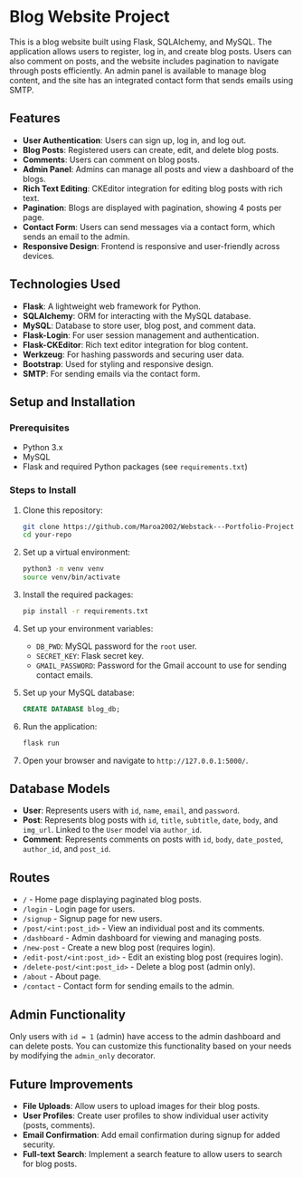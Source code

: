 
# Blog Website Project

This is a blog website built using Flask, SQLAlchemy, and MySQL. The application allows users to register, log in, and create blog posts. Users can also comment on posts, and the website includes pagination to navigate through posts efficiently. An admin panel is available to manage blog content, and the site has an integrated contact form that sends emails using SMTP.

## Features

- **User Authentication**: Users can sign up, log in, and log out.
- **Blog Posts**: Registered users can create, edit, and delete blog posts.
- **Comments**: Users can comment on blog posts.
- **Admin Panel**: Admins can manage all posts and view a dashboard of the blogs.
- **Rich Text Editing**: CKEditor integration for editing blog posts with rich text.
- **Pagination**: Blogs are displayed with pagination, showing 4 posts per page.
- **Contact Form**: Users can send messages via a contact form, which sends an email to the admin.
- **Responsive Design**: Frontend is responsive and user-friendly across devices.

## Technologies Used

- **Flask**: A lightweight web framework for Python.
- **SQLAlchemy**: ORM for interacting with the MySQL database.
- **MySQL**: Database to store user, blog post, and comment data.
- **Flask-Login**: For user session management and authentication.
- **Flask-CKEditor**: Rich text editor integration for blog content.
- **Werkzeug**: For hashing passwords and securing user data.
- **Bootstrap**: Used for styling and responsive design.
- **SMTP**: For sending emails via the contact form.

## Setup and Installation

### Prerequisites

- Python 3.x
- MySQL
- Flask and required Python packages (see `requirements.txt`)

### Steps to Install

1. Clone this repository:
   ```bash
   git clone https://github.com/Maroa2002/Webstack---Portfolio-Project.git
   cd your-repo
   ```

2. Set up a virtual environment:
   ```bash
   python3 -m venv venv
   source venv/bin/activate
   ```

3. Install the required packages:
   ```bash
   pip install -r requirements.txt
   ```

4. Set up your environment variables:
   - `DB_PWD`: MySQL password for the `root` user.
   - `SECRET_KEY`: Flask secret key.
   - `GMAIL_PASSWORD`: Password for the Gmail account to use for sending contact emails.

5. Set up your MySQL database:
   ```sql
   CREATE DATABASE blog_db;
   ```

6. Run the application:
   ```bash
   flask run
   ```

7. Open your browser and navigate to `http://127.0.0.1:5000/`.

## Database Models

- **User**: Represents users with `id`, `name`, `email`, and `password`.
- **Post**: Represents blog posts with `id`, `title`, `subtitle`, `date`, `body`, and `img_url`. Linked to the `User` model via `author_id`.
- **Comment**: Represents comments on posts with `id`, `body`, `date_posted`, `author_id`, and `post_id`.

## Routes

- `/` - Home page displaying paginated blog posts.
- `/login` - Login page for users.
- `/signup` - Signup page for new users.
- `/post/<int:post_id>` - View an individual post and its comments.
- `/dashboard` - Admin dashboard for viewing and managing posts.
- `/new-post` - Create a new blog post (requires login).
- `/edit-post/<int:post_id>` - Edit an existing blog post (requires login).
- `/delete-post/<int:post_id>` - Delete a blog post (admin only).
- `/about` - About page.
- `/contact` - Contact form for sending emails to the admin.

## Admin Functionality

Only users with `id = 1` (admin) have access to the admin dashboard and can delete posts. You can customize this functionality based on your needs by modifying the `admin_only` decorator.

## Future Improvements

- **File Uploads**: Allow users to upload images for their blog posts.
- **User Profiles**: Create user profiles to show individual user activity (posts, comments).
- **Email Confirmation**: Add email confirmation during signup for added security.
- **Full-text Search**: Implement a search feature to allow users to search for blog posts.

